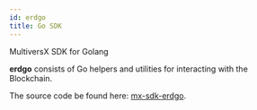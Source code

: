 ```yaml
---
id: erdgo
title: Go SDK
---
```


[comment]: # (mx-abstract)

MultiversX SDK for Golang

**erdgo** consists of Go helpers and utilities for interacting with the Blockchain. 

The source code be found here: [mx-sdk-erdgo](https://github.com/multiversx/mx-sdk-erdgo).
